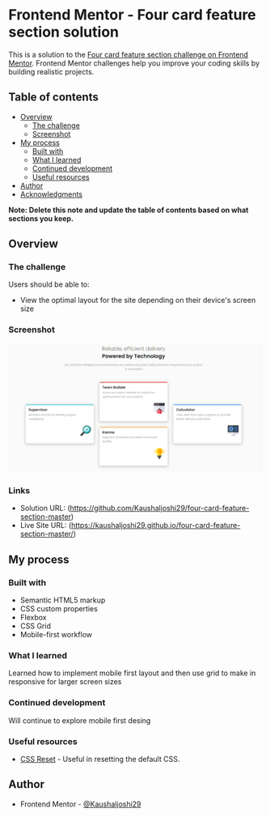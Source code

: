# Frontend Mentor - Four card feature section solution

This is a solution to the [Four card feature section challenge on Frontend Mentor](https://www.frontendmentor.io/challenges/four-card-feature-section-weK1eFYK). Frontend Mentor challenges help you improve your coding skills by building realistic projects. 

## Table of contents

- [Overview](#overview)
  - [The challenge](#the-challenge)
  - [Screenshot](#screenshot)
- [My process](#my-process)
  - [Built with](#built-with)
  - [What I learned](#what-i-learned)
  - [Continued development](#continued-development)
  - [Useful resources](#useful-resources)
- [Author](#author)
- [Acknowledgments](#acknowledgments)

**Note: Delete this note and update the table of contents based on what sections you keep.**

## Overview

### The challenge

Users should be able to:

- View the optimal layout for the site depending on their device's screen size

### Screenshot

![](./desktop.PNG)

### Links

- Solution URL: (https://github.com/Kaushaljoshi29/four-card-feature-section-master)
- Live Site URL: (https://kaushaljoshi29.github.io/four-card-feature-section-master/)

## My process

### Built with

- Semantic HTML5 markup
- CSS custom properties
- Flexbox
- CSS Grid
- Mobile-first workflow

### What I learned

Learned how to implement mobile first layout and then use grid to make in responsive for larger screen sizes


### Continued development

Will continue to explore mobile first desing


### Useful resources

- [CSS Reset](https://meyerweb.com/eric/tools/css/reset/) - Useful in resetting the default CSS.

## Author

- Frontend Mentor - [@Kaushaljoshi29](https://www.frontendmentor.io/profile/Kaushaljoshi29)
